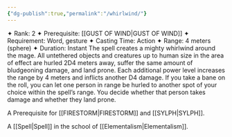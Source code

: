 ```yaml
---
{"dg-publish":true,"permalink":"/whirlwind/"}
---
```


✦ Rank: 2
✦ Prerequisite: [[GUST OF WIND\|GUST OF WIND]]
✦ Requirement: Word, gesture
✦ Casting Time: Action
✦ Range: 4 meters (sphere)
✦ Duration: Instant
The spell creates a mighty whirlwind around the mage. All
untethered objects and creatures up to human size in the
area of effect are hurled 2D4 meters away, suffer the same
amount of bludgeoning damage, and land prone. Each
additional power level increases the range by 4 meters and
inflicts another D4 damage.
If you take a bane on the roll, you can let one person in
range be hurled to another spot of your choice within the
spell’s range. You decide whether that person takes damage
and whether they land prone.

A Prerequisite for [[FIRESTORM\|FIRESTORM]] and [[SYLPH\|SYLPH]].

A [[Spell\|Spell]] in the school of [[Elementalism\|Elementalism]].